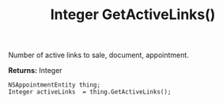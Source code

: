 ﻿---
uid: crmscript_ref_NSAppointmentEntity_GetActiveLinks
title: Integer GetActiveLinks()
intellisense: NSAppointmentEntity.GetActiveLinks
keywords: NSAppointmentEntity, GetActiveLinks
so.topic: reference
---

Number of active links to sale, document, appointment.

**Returns:** Integer


```crmscript
NSAppointmentEntity thing;
Integer activeLinks  = thing.GetActiveLinks();
```



